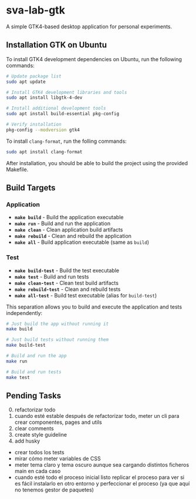 # sva-lab-gtk

A simple GTK4-based desktop application for personal experiments.

## Installation GTK on Ubuntu

To install GTK4 development dependencies on Ubuntu, run the following commands:

```bash
# Update package list
sudo apt update

# Install GTK4 development libraries and tools
sudo apt install libgtk-4-dev

# Install additional development tools
sudo apt install build-essential pkg-config

# Verify installation
pkg-config --modversion gtk4
```

To install ```clang-format```, run the folling commands:

```bash
sudo apt install clang-format
```

After installation, you should be able to build the project using the provided Makefile.

## Build Targets

### Application

- **`make build`** - Build the application executable
- **`make run`** - Build and run the application
- **`make clean`** - Clean application build artifacts
- **`make rebuild`** - Clean and rebuild the application
- **`make all`** - Build application executable (same as `build`)

### Test

- **`make build-test`** - Build the test executable
- **`make test`** - Build and run tests
- **`make clean-test`** - Clean test build artifacts
- **`make rebuild-test`** - Clean and rebuild tests
- **`make all-test`** - Build test executable (alias for `build-test`)

This separation allows you to build and execute the application and tests independently:

```bash
# Just build the app without running it
make build

# Just build tests without running them
make build-test

# Build and run the app
make run

# Build and run tests
make test
```

## Pending Tasks

0. refactorizar todo
1. cuando esté estable después de refactorizar todo, meter un cli para crear componentes, pages and utils
3. clear comments
4. create style guideline
6. add husky
* crear todos los tests
* mirar cómo meter variables de CSS
* meter tema claro y tema oscuro aunque sea cargando distintos ficheros main en cada caso
* cuando esté todo el proceso inicial listo replicar el proceso para ver si es fácil instalarlo en otro entorno y perfeccionar el proceso (ya que aquí no tenemos gestor de paquetes)